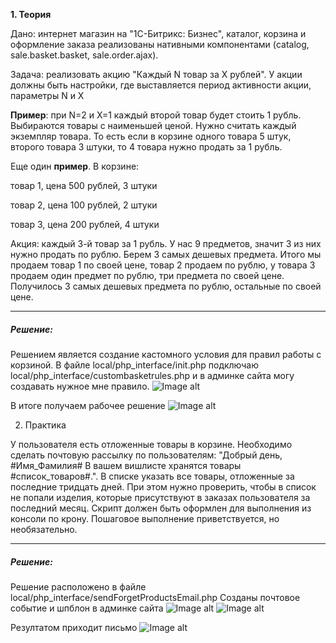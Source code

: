 **1. Теория**

Дано: интернет магазин на "1С-Битрикс: Бизнес", каталог, корзина и оформление заказа реализованы нативными компонентами (catalog, sale.basket.basket, sale.order.ajax).

Задача: реализовать акцию "Каждый N товар за X рублей". У акции должны быть настройки, где выставляется период активности акции, параметры N и X

**Пример**: при N=2 и X=1 каждый второй товар будет стоить 1 рубль. Выбираются товары с наименьшей ценой. Нужно считать каждый экземпляр товара. То есть если в корзине одного товара 5 штук, второго товара 3 штуки, то 4 товара нужно продать за 1 рубль.

Еще один **пример**. В корзине:

товар 1, цена 500 рублей, 3 штуки

товар 2, цена 100 рублей, 2 штуки

товар 3, цена 200 рублей, 4 штуки

Акция: каждый 3-й товар за 1 рубль. У нас 9 предметов, значит 3 из них нужно продать по рублю. Берем 3 самых дешевых предмета. Итого мы продаем товар 1 по своей цене, товар 2 продаем по рублю, у товара 3 продаем один предмет по рублю, три предмета по своей цене. Получилось 3 самых дешевых предмета по рублю, остальные по своей цене.

****
##### **Решение:**
Решением является создание кастомного условия для правил работы с корзиной.
В файле local/php_interface/init.php подключаю local/php_interface/custombasketrules.php и в админке сайта могу создавать нужное мне правило.
![Image alt](https://github.com/territarrr/panfilovdigital.test/raw/master/media/rule.png)

В итоге получаем рабочее решение
![Image alt](https://github.com/territarrr/panfilovdigital.test/raw/master/media/basket.png)


2. Практика

У пользователя есть отложенные товары в корзине. Необходимо сделать почтовую рассылку по пользователям: "Добрый день, #Имя_Фамилия# В вашем вишлисте хранятся товары #список_товаров#.". В списке указать все товары, отложенные за последние тридцать дней. При этом нужно проверить, чтобы в список не попали изделия, которые присутствуют в заказах пользователя за последний месяц. Скрипт должен быть оформлен для выполнения из консоли по крону. Пошаговое выполнение приветствуется, но необязательно.

****
##### **Решение:**

Решение расположено в файле local/php_interface/sendForgetProductsEmail.php
Созданы почтовое событие и шпблон в админке сайта
![Image alt](https://github.com/territarrr/panfilovdigital.test/raw/master/media/event_type.png)
![Image alt](https://github.com/territarrr/panfilovdigital.test/raw/master/media/email_template.png)

Резултатом приходит письмо
![Image alt](https://github.com/territarrr/panfilovdigital.test/raw/master/media/email_text.png)